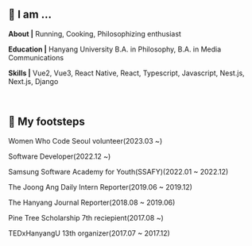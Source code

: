 <!--
**HerrineKim/HerrineKim** is a ✨ _special_ ✨ repository because its `README.md` (this file) appears on your GitHub profile.

Here are some ideas to get you started:

- 🔭 I’m currently working on ...
- 🌱 I’m currently learning ...
- 👯 I’m looking to collaborate on ...
- 🤔 I’m looking for help with ...
- 💬 Ask me about ...
- 📫 How to reach me: ...
- 😄 Pronouns: ...
- ⚡ Fun fact: ...

## 🔭 I’m currently working on...

<br>

## 🌱 I’m used to...

<span>
 <img src="https://img.shields.io/badge/python-3776AB?style=for-the-badge&logo=python&logoColor=white">
 <img src="https://img.shields.io/badge/javascript-F7DF1E?style=for-the-badge&logo=javascript&logoColor=black">
 <img src="https://img.shields.io/badge/vue.js-4FC08D?style=for-the-badge&logo=vue.js&logoColor=white">
 <img src="https://img.shields.io/badge/react-61DAFB?style=for-the-badge&logo=react&logoColor=black">
 <img src="https://img.shields.io/badge/expo-000020?style=for-the-badge&logo=expo&logoColor=white">
 <img src="https://img.shields.io/badge/typescript-3178C6?style=for-the-badge&logo=typescript&logoColor=white">
 <img src="https://img.shields.io/badge/css-1572B6?style=for-the-badge&logo=css3&logoColor=white">
 <img src="https://img.shields.io/badge/django-092E20?style=for-the-badge&logo=django&logoColor=white">
</span>
-->

<!-- ![header](https://capsule-render.vercel.app/api?type=rect&color=5D8BF4&height=200&section=header&text=김혜린%20金惠潾%20Herrine%20Kim&fontSize=50) -->

## 👧 I am ...

<p><strong>About |</strong> Running, Cooking, Philosophizing enthusiast</p>
<p><strong>Education |</strong> Hanyang University B.A. in Philosophy, B.A. in Media Communications</p>
<p><strong>Skills |</strong> Vue2, Vue3, React Native, React, Typescript, Javascript, Nest.js, Next.js, Django</p>

<br>

## 🌱 My footsteps

<p>Women Who Code Seoul volunteer(2023.03 ~)</p>
<p>Software Developer(2022.12 ~)
<p>Samsung Software Academy for Youth(SSAFY)(2022.01 ~ 2022.12)</p>
<p>The Joong Ang Daily Intern Reporter(2019.06 ~ 2019.12)</p>
<p>The Hanyang Journal Reporter(2018.08 ~ 2019.06)</p>
<p>Pine Tree Scholarship 7th reciepient(2017.08 ~)</p>
<p>TEDxHanyangU 13th organizer(2017.07 ~ 2017.12)</p>
